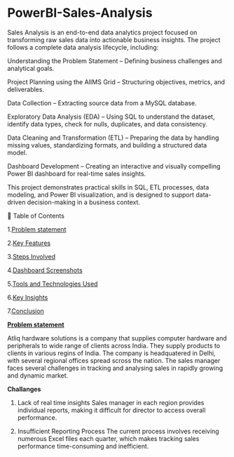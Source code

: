 # PowerBI-Sales-Analysis
Sales Analysis is an end-to-end data analytics project focused on transforming raw sales data into actionable business insights. The project follows a complete data analysis lifecycle, including:

Understanding the Problem Statement – Defining business challenges and analytical goals.

Project Planning using the AIIMS Grid – Structuring objectives, metrics, and deliverables.

Data Collection – Extracting source data from a MySQL database.

Exploratory Data Analysis (EDA) – Using SQL to understand the dataset, identify data types, check for nulls, duplicates, and data consistency.

Data Cleaning and Transformation (ETL) – Preparing the data by handling missing values, standardizing formats, and building a structured data model.

Dashboard Development – Creating an interactive and visually compelling Power BI dashboard for real-time sales insights.

This project demonstrates practical skills in SQL, ETL processes, data modeling, and Power BI visualization, and is designed to support data-driven decision-making in a business context.

📑 Table of Contents

1.[Problem statement](#Problemstatement)

2.[Key Features](#KeyFeatures)

3.[Steps Involved](#StepsInvolved)

4.[Dashboard Screenshots](#DashboardScreenshots)

5.[Tools and Technologies Used](#ToolsandTechnologiesUsed)

6.[Key Insights](#KeyInsights)

7.[Conclusion](#Conclusion)


[**Problem statement**](#Problemstatement)

Atliq hardware solutions is a company that supplies computer hardware and peripherals to wide range of clients across India. They supply products to clients in various regins of India. The company is headquatered in Delhi, with several regional offices spread scross the nation. The sales manager faces several challenges in tracking and analysing sales in rapidly growing and dynamic market.

**Challanges**
1. Lack of real time insights
Sales manager in each region provides individual reports, making it difficult for director to access overall performance.
   
2. Insufficient Reporting Process
The current process involves receiving numerous Excel files each quarter, which makes tracking sales performance time-consuming and inefficient.
   



